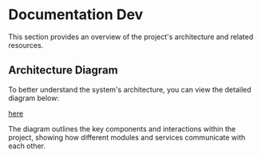 # Documentation Dev

This section provides an overview of the project's architecture and related resources.

## Architecture Diagram

To better understand the system's architecture, you can view the detailed diagram below:  

[here](./docs/public/R_type_architecture.pdf)  

The diagram outlines the key components and interactions within the project, showing how different modules and services communicate with each other.
